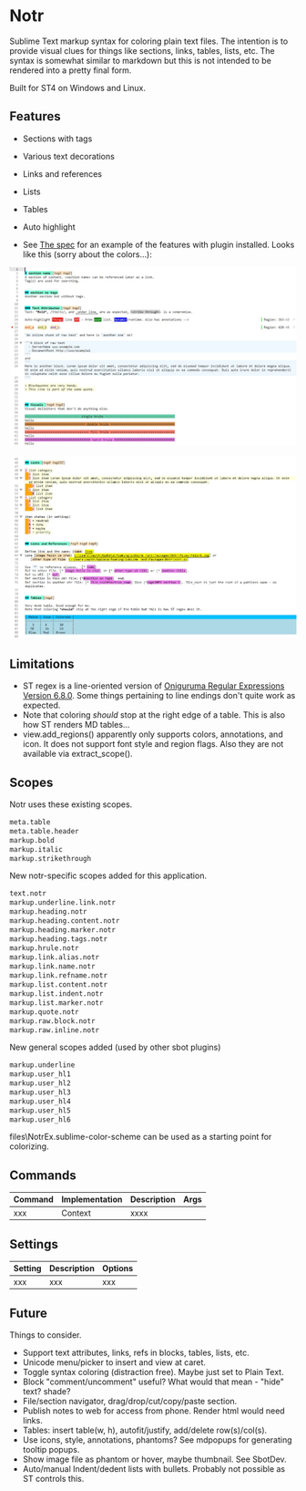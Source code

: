 # Notr

Sublime Text markup syntax for coloring plain text files. The intention is to provide visual clues for things
like sections, links, tables, lists, etc. The syntax is somewhat similar to markdown but this is not intended
to be rendered into a pretty final form.

Built for ST4 on Windows and Linux.

## Features

- Sections with tags
- Various text decorations
- Links and references
- Lists
- Tables
- Auto highlight

- See [The spec](files/notr-spec.ntr) for an example of the features with plugin installed. Looks like this (sorry about the colors...):

![Some](files/ex1.jpg)

![More](files/ex2.jpg)


## Limitations

- ST regex is a line-oriented version of [Oniguruma Regular Expressions Version 6.8.0](https://github.com/kkos/oniguruma).
  Some things pertaining to line endings don't quite work as expected.
- Note that coloring *should* stop at the right edge of a table. This is also how ST renders MD tables...
- view.add_regions() apparently only supports colors, annotations, and icon. It does not support font style and region flags.
  Also they are not available via extract_scope().

## Scopes

Notr uses these existing scopes.
```
meta.table
meta.table.header
markup.bold
markup.italic
markup.strikethrough
```

New notr-specific scopes added for this application.
```
text.notr
markup.underline.link.notr
markup.heading.notr
markup.heading.content.notr
markup.heading.marker.notr
markup.heading.tags.notr
markup.hrule.notr
markup.link.alias.notr
markup.link.name.notr
markup.link.refname.notr
markup.list.content.notr
markup.list.indent.notr
markup.list.marker.notr
markup.quote.notr
markup.raw.block.notr
markup.raw.inline.notr
```

New general scopes added (used by other sbot plugins)
```
markup.underline
markup.user_hl1
markup.user_hl2
markup.user_hl3
markup.user_hl4
markup.user_hl5
markup.user_hl6
```

files\NotrEx.sublime-color-scheme can be used as a starting point for colorizing.


## Commands

| Command                  | Implementation | Description                   | Args        |
| :--------                | :-------       | :-------                      | :--------   |
| xxx         | Context         | xxxx          |             |

## Settings

| Setting            | Description         | Options                                                               |
| :--------          | :-------            | :------                                                               |
| xxx            | xxx   | xxx   |


## Future
Things to consider.

- Support text attributes, links, refs in blocks, tables, lists, etc.
- Unicode menu/picker to insert and view at caret.
- Toggle syntax coloring (distraction free). Maybe just set to Plain Text.
- Block "comment/uncomment" useful? What would that mean - "hide" text? shade?
- File/section navigator, drag/drop/cut/copy/paste section.
- Publish notes to web for access from phone. Render html would need links.
- Tables: insert table(w, h), autofit/justify, add/delete row(s)/col(s).
- Use icons, style, annotations, phantoms? See mdpopups for generating tooltip popups.
- Show image file as phantom or hover, maybe thumbnail. See SbotDev.
- Auto/manual Indent/dedent lists with bullets. Probably not possible as ST controls this.
